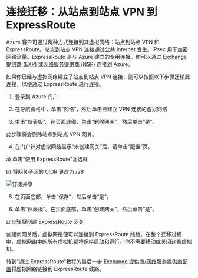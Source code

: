 <properties pageTitle="将站点到站点 VPN 迁移到 ExpressRoute" description="本文帮助你将站点到站点 VPN 迁移到 ExpressRoute。" services="expressroute" documentationCenter="na" authors="cherylmc" manager="adinah" editor="tysonn"/>
   
<tags ms.service="expressroute" ms.date="02/23/2015" wacn.date=""/>
   
# 连接迁移：从站点到站点 VPN 到 ExpressRoute

Azure 客户可通过两种方式连接到其虚拟网络：站点到站点 VPN 和 ExpressRoute。站点到站点 VPN 连接通过公共 Internet 发生。IPsec 用于加密网络流量。ExpressRoute 是与 Azure 建立的专用连接。你可以通过 [Exchange 提供商 (EXP)](expressroute-configuring-exps) 或[网络服务提供商 (NSP)](expressroute-configuring-nsps) 连接到 Azure。

如果你已经与虚拟网络建立了站点到站点 VPN 连接，则可以按照以下步骤迁移此连接，以便通过 ExpressRoute 进行连接。

1) 登录到 Azure 门户

2) 在导航窗格中，单击“网络”，然后单击已建立 VPN 连接的虚拟网络

3) 单击“仪表板”。在页面底部，单击“删除网关”，然后单击“是”。

  此步骤将会删除站点到站点 VPN 网关。

4) 在门户针对虚拟网络显示“未创建网关”后，请单击“配置”页。

a) 单击“使用 ExpressRoute”复选框

b) 将网关子网的 CIDR 更改为 /28

![订阅共享](./media/expressroute-s2s-er-migration/expressroute-s2s-er.png)

5) 在页面底部，单击“保存”，然后单击“是”。

6) 单击“仪表板”。在页面底部，单击“创建网关”，然后单击“是”。

 此步骤将创建 ExpressRoute 网关
 
创建新网关后，虚拟网络便可以连接到 ExpressRoute 线路。在整个迁移过程中，虚拟网络中的所有虚拟机都将保持启动和运行。你不需要移动或关闭这些虚拟机。

转到“通过  ExpressRoute”教程的最后一步,[Exchange 提供商](expressroute-configuring-exps)/[网络服务提供商配置](expressroute-configuring-nsps)将虚拟网络链接到 ExpressRoute 线路。

<!---HONumber=60-->